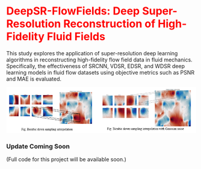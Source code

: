 # <span style="color:red">DeepSR-FlowFields: Deep Super-Resolution Reconstruction of High-Fidelity Fluid Fields</span>

This study explores the application of super-resolution deep learning algorithms in reconstructing high-fidelity flow field data in fluid mechanics. Specifically, the effectiveness of SRCNN, VDSR, EDSR, and WDSR deep learning models in fluid flow datasets using objective metrics such as PSNR and MAE is evaluated.

![Diagram](diagram.png)

### Update Coming Soon

(Full code for this project will be available soon.)
